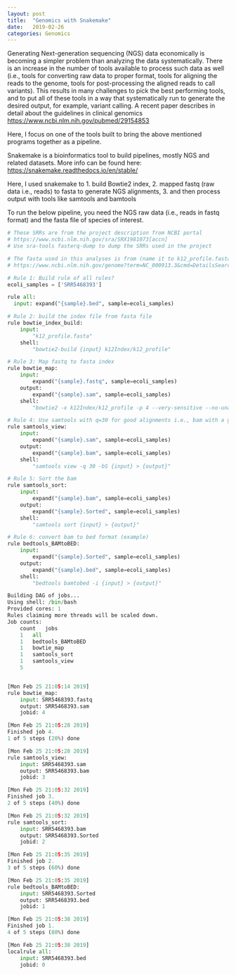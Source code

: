 ```yaml
---
layout: post
title:  "Genomics with Snakemake"
date:   2019-02-26
categories: Genomics
---
```


Generating Next-generation sequencing (NGS) data economically is becoming a simpler problem than analyzing the data systematically. There is an increase in the number of tools available to process such data as well (i.e., tools for  converting raw data to proper format, tools for  aligning the reads to the genome, tools for  post-processing the aligned reads to call variants). This results in many challenges to pick the best performing tools, and to put all of these tools in a way that systematically run to generate the desired output, for example, variant calling. A recent paper describes in detail about the guidelines in clinical genomics https://www.ncbi.nlm.nih.gov/pubmed/29154853

Here, I focus on one of the tools built to bring the above mentioned programs together as a pipeline.  

Snakemake is a bioinformatics tool to build pipelines, mostly NGS and related datasets. More info can be found here: https://snakemake.readthedocs.io/en/stable/

Here, I used snakemake to  1. build Bowtie2 index, 2. mapped fastq (raw data i.e., reads) to fasta to generate NGS alignments, 3. and then process output with tools like samtools and bamtools


To run the below pipeline, you need the NGS raw data (i.e., reads in fastq format)  and the fasta file of species of interest.



```python
# These SRRs are from the project description from NCBI portal
# https://www.ncbi.nlm.nih.gov/sra/SRX1981073[accn]
# Use sra-tools fasterq-dump to dump the SRRs used in the project
```


```python
# The fasta used in this analyses is from (name it to k12_profile.fasta)
# https://www.ncbi.nlm.nih.gov/genome?term=NC_000913.3&cmd=DetailsSearch
```


```python
# Rule 1: Build rule of all rules?
ecoli_samples = ['SRR5468393']

rule all:
  input: expand("{sample}.bed", sample=ecoli_samples)
```


```python
# Rule 2: build the index file from fasta file
rule bowtie_index_build:
    input:
        "k12_profile.fasta"
    shell:
        "bowtie2-build {input} k12Index/k12_profile"
```


```python
# Rule 3: Map fastq to fasta index
rule bowtie_map:
    input:
        expand("{sample}.fastq", sample=ecoli_samples)
    output:
        expand("{sample}.sam", sample=ecoli_samples)
    shell:
        "bowtie2 -x k12Index/k12_profile -p 4 --very-sensitive --no-unal -U {input} -S {output} -k 1"
```


```python
# Rule 4: Use samtools with q=30 for good alignments i.e., bam with a good cut-off
rule samtools_view:
    input:
        expand("{sample}.sam", sample=ecoli_samples)
    output:
        expand("{sample}.bam", sample=ecoli_samples)
    shell:
        "samtools view -q 30 -bS {input} > {output}"
```


```python
# Rule 5: Sort the bam
rule samtools_sort:
    input:
        expand("{sample}.bam", sample=ecoli_samples)
    output:
        expand("{sample}.Sorted", sample=ecoli_samples)
    shell:
        "samtools sort {input} > {output}"
```


```python
# Rule 6: convert bam to bed format (example)
rule bedtools_BAMtoBED:
    input:
        expand("{sample}.Sorted", sample=ecoli_samples)
    output:
        expand("{sample}.bed", sample=ecoli_samples)
    shell:
        "bedtools bamtobed -i {input} > {output}"
```


```python
Building DAG of jobs...
Using shell: /bin/bash
Provided cores: 1
Rules claiming more threads will be scaled down.
Job counts:
	count	jobs
	1	all
	1	bedtools_BAMtoBED
	1	bowtie_map
	1	samtools_sort
	1	samtools_view
	5

```


```python

[Mon Feb 25 21:05:14 2019]
rule bowtie_map:
    input: SRR5468393.fastq
    output: SRR5468393.sam
    jobid: 4

[Mon Feb 25 21:05:28 2019]
Finished job 4.
1 of 5 steps (20%) done

[Mon Feb 25 21:05:28 2019]
rule samtools_view:
    input: SRR5468393.sam
    output: SRR5468393.bam
    jobid: 3

[Mon Feb 25 21:05:32 2019]
Finished job 3.
2 of 5 steps (40%) done

[Mon Feb 25 21:05:32 2019]
rule samtools_sort:
    input: SRR5468393.bam
    output: SRR5468393.Sorted
    jobid: 2

[Mon Feb 25 21:05:35 2019]
Finished job 2.
3 of 5 steps (60%) done

[Mon Feb 25 21:05:35 2019]
rule bedtools_BAMtoBED:
    input: SRR5468393.Sorted
    output: SRR5468393.bed
    jobid: 1

[Mon Feb 25 21:05:38 2019]
Finished job 1.
4 of 5 steps (80%) done

[Mon Feb 25 21:05:38 2019]
localrule all:
    input: SRR5468393.bed
    jobid: 0

```
